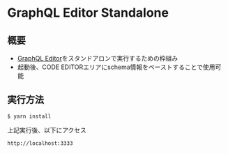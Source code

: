 # GraphQL Editor Standalone

## 概要
- [GraphQL Editor](https://github.com/graphql-editor/graphql-editor)をスタンドアロンで実行するための枠組み
- 起動後、CODE EDITORエリアにschema情報をペーストすることで使用可能

## 実行方法

```
$ yarn install
```

上記実行後、以下にアクセス

```
http://localhost:3333
```
